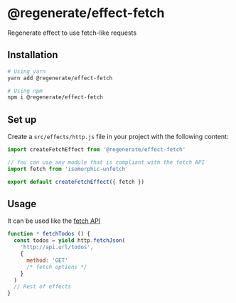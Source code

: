 # @regenerate/effect-fetch

Regenerate effect to use fetch-like requests

## Installation

```bash
# Using yarn
yarn add @regenerate/effect-fetch

# Using npm
npm i @regenerate/effect-fetch
```

## Set up

Create a `src/effects/http.js` file in your project with the following content:

```javascript
import createFetchEffect from '@regenerate/effect-fetch'

// You can use any module that is compliant with the fetch API
import fetch from 'isomorphic-unfetch'

export default createFetchEffect({ fetch })

```

## Usage

It can be used like the [fetch API](https://developer.mozilla.org/en-US/docs/Web/API/fetch)

```javascript
function * fetchTodos () {
  const todos = yield http.fetchJson(
    'http://api.url/todos',
    {
      method: 'GET'
      /* fetch options */
    }
  )
  // Rest of effects
}
```
